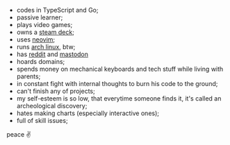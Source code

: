 - codes in TypeScript and Go;
- passive learner;
- plays video games;
- owns a [steam deck](https://steamdeck.com);
- uses [neovim](https://github.com/neovim/neovim);
- runs [arch linux](https://archlinux.org/), btw;
- has [reddit](https://www.reddit.com/user/daniil-tsivinsky) and [mastodon](https://mastodon.social/@tsivinsky)
- hoards domains;
- spends money on mechanical keyboards and tech stuff while living with parents;
- in constant fight with internal thoughts to burn his code to the ground;
- can't finish any of projects;
- my self-esteem is so low, that everytime someone finds it, it's called an archeological discovery;
- hates making charts (especially interactive ones);
- full of skill issues;

peace ✌️
